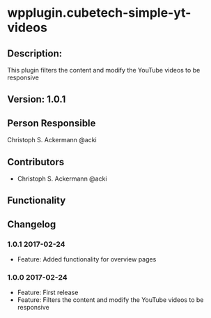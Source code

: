 # wpplugin.cubetech-simple-yt-videos

## Description:

This plugin filters the content and modify the YouTube videos to be responsive

## Version: 1.0.1

## Person Responsible

Christoph S. Ackermann @acki

## Contributors

* Christoph S. Ackermann @acki

## Functionality

## Changelog

### 1.0.1 2017-02-24

* Feature: Added functionality for overview pages

### 1.0.0 2017-02-24

* Feature: First release
* Feature: Filters the content and modify the YouTube videos to be responsive
